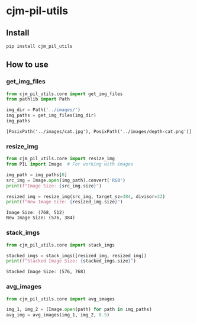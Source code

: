 cjm-pil-utils
================

<!-- WARNING: THIS FILE WAS AUTOGENERATED! DO NOT EDIT! -->

## Install

``` sh
pip install cjm_pil_utils
```

## How to use

### get_img_files

``` python
from cjm_pil_utils.core import get_img_files
from pathlib import Path
```

``` python
img_dir = Path('../images/')
img_paths = get_img_files(img_dir)
img_paths
```

    [PosixPath('../images/cat.jpg'), PosixPath('../images/depth-cat.png')]

### resize_img

``` python
from cjm_pil_utils.core import resize_img
from PIL import Image  # For working with images
```

``` python
img_path = img_paths[0]
src_img = Image.open(img_path).convert('RGB')
print(f"Image Size: {src_img.size}")

resized_img = resize_img(src_img, target_sz=384, divisor=32)
print(f"New Image Size: {resized_img.size}")
```

    Image Size: (768, 512)
    New Image Size: (576, 384)

### stack_imgs

``` python
from cjm_pil_utils.core import stack_imgs
```

``` python
stacked_imgs = stack_imgs([resized_img, resized_img])
print(f"Stacked Image Size: {stacked_imgs.size}")
```

    Stacked Image Size: (576, 768)

### avg_images

``` python
from cjm_pil_utils.core import avg_images
```

``` python
img_1, img_2 = (Image.open(path) for path in img_paths)
avg_img = avg_images(img_1, img_2, 0.5)
```

